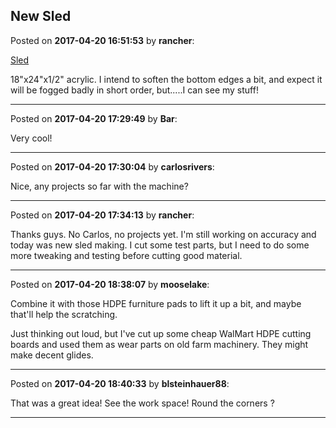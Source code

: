 ## New Sled
Posted on **2017-04-20 16:51:53** by **rancher**:

[Sled](/images/aw/awuc_sled.jpg.jpg) 



18"x24"x1/2" acrylic.  I intend to soften the bottom edges a bit, and expect it will be fogged badly in short order, but.....I can see my stuff!

---

Posted on **2017-04-20 17:29:49** by **Bar**:

Very cool!

---

Posted on **2017-04-20 17:30:04** by **carlosrivers**:

Nice, any projects so far with the machine?

---

Posted on **2017-04-20 17:34:13** by **rancher**:

Thanks guys.  No Carlos, no projects yet.  I'm still working on accuracy and today was new sled making.  I cut some test parts, but I need to do some more tweaking and testing before cutting good material.

---

Posted on **2017-04-20 18:38:07** by **mooselake**:

Combine it with those HDPE furniture pads to lift it up a bit, and maybe that'll help the scratching.



Just thinking out loud, but I've cut up some cheap WalMart HDPE cutting boards and used them as wear parts on old farm machinery.  They might make decent glides.

---

Posted on **2017-04-20 18:40:33** by **blsteinhauer88**:

That was a great idea!  See the work space!  Round the corners ?

---

